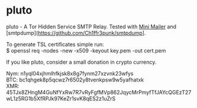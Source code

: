 # pluto
pluto - A Tor Hidden Service SMTP Relay.
Tested with [Mini Mailer](https://github.com/Ch1ffr3punk/mmg) and [smtpdump](https://github.com/Ch1ffr3punk/smtpdump].

To generate TSL certificates simple run:  
$ openssl req -nodes -new -x509 -keyout key.pem -out cert.pem  

If you like pluto, consider a small donation in crypto currency.

Nym: n1yql04xjhmlhfkjsk8x8g7fynm27xzvnk23wfys  
BTC: bc1qhgek8p5qcwz7r6502y8tvenkpsw9w5yafhatxk  
XMR: 45TJx8ZHngM4GuNfYxRw7R7vRyFgfMVp862JqycMrPmyfTfJAYcQGEzT27wL1z5RG1b5XfRPJk97KeZr1svK8qES2z1uZrS  

